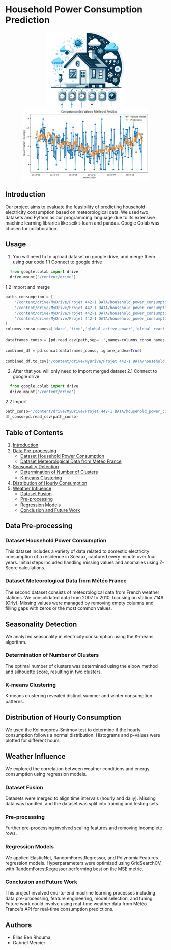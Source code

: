 # Household Power Consumption Prediction

<p align="center">
  <img src="images/intro.png" alt="Image 1" width="240"/>
  <img src="images/elasticnet.png" alt="Image 2" width="400"/>
</p>

## Introduction
Our project aims to evaluate the feasibility of predicting household electricity consumption based on meteorological data. We used two datasets and Python as our programming language due to its extensive machine learning libraries like scikit-learn and pandas. Google Colab was chosen for collaboration.

## Usage
1. You will need to to upload dataset on google drive, and merge them using our code
1.1 Connect to google drive
```python
  from google.colab import drive
  drive.mount('/content/drive')
```
1.2 Import and merge
```python
paths_consumption = [
    '/content/drive/MyDrive/Projet 442-1 DATA/household_power_consumption/household_power_consumption_2007.csv',
    '/content/drive/MyDrive/Projet 442-1 DATA/household_power_consumption/household_power_consumption_2008.csv',
    '/content/drive/MyDrive/Projet 442-1 DATA/household_power_consumption/household_power_consumption_2009.csv',
    '/content/drive/MyDrive/Projet 442-1 DATA/household_power_consumption/household_power_consumption_2010.csv'
]
columns_conso_names=['date','time','global_active_power','global_reactive_power','voltage','global_intensity','sub_metering_1','sub_metering_2','sub_metering_3']

dataframes_conso = [pd.read_csv(path,sep=';',names=columns_conso_names, low_memory=False) for path in paths_consumption]

combined_df = pd.concat(dataframes_conso, ignore_index=True)

combined_df.to_csv('/content/drive/MyDrive/Projet 442-1 DATA/household_power_consumption/household_power_consumption_all.csv', index=False)
```
2. After that you will only need to import merged dataset
2.1 Connect to google drive
```python
  from google.colab import drive
  drive.mount('/content/drive')
```
2.2 Import 
```python
path_conso='/content/drive/MyDrive/Projet 442-1 DATA/household_power_consumption/household_power_consumption_all.csv'
df_conso=pd.read_csv(path_conso)
```

## Table of Contents
1. [Introduction](#introduction)
2. [Data Pre-processing](#data-pre-processing)
   - [Dataset Household Power Consumption](#dataset-household-power-consumption)
   - [Dataset Meteorological Data from Météo France](#dataset-meteorological-data-from-météo-france)
3. [Seasonality Detection](#seasonality-detection)
   - [Determination of Number of Clusters](#determination-of-number-of-clusters)
   - [K-means Clustering](#k-means-clustering)
4. [Distribution of Hourly Consumption](#distribution-of-hourly-consumption)
5. [Weather Influence](#weather-influence)
   - [Dataset Fusion](#dataset-fusion)
   - [Pre-processing](#pre-processing)
   - [Regression Models](#regression-models)
   - [Conclusion and Future Work](#conclusion-and-future-work)


## Data Pre-processing

### Dataset Household Power Consumption
This dataset includes a variety of data related to domestic electricity consumption of a residence in Sceaux, captured every minute over four years. Initial steps included handling missing values and anomalies using Z-Score calculations.

### Dataset Meteorological Data from Météo France
The second dataset consists of meteorological data from French weather stations. We consolidated data from 2007 to 2010, focusing on station 7149 (Orly). Missing values were managed by removing empty columns and filling gaps with zeros or the most common values.

## Seasonality Detection
We analyzed seasonality in electricity consumption using the K-means algorithm.

### Determination of Number of Clusters
The optimal number of clusters was determined using the elbow method and silhouette score, resulting in two clusters.

### K-means Clustering
K-means clustering revealed distinct summer and winter consumption patterns.

## Distribution of Hourly Consumption
We used the Kolmogorov-Smirnov test to determine if the hourly consumption follows a normal distribution. Histograms and p-values were plotted for different hours.

## Weather Influence
We explored the correlation between weather conditions and energy consumption using regression models.

### Dataset Fusion
Datasets were merged to align time intervals (hourly and daily). Missing data was handled, and the dataset was split into training and testing sets.

### Pre-processing
Further pre-processing involved scaling features and removing incomplete rows.

### Regression Models
We applied ElasticNet, RandomForestRegressor, and PolynomialFeatures regression models. Hyperparameters were optimized using GridSearchCV, with RandomForestRegressor performing best on the MSE metric.

### Conclusion and Future Work
This project involved end-to-end machine learning processes including data pre-processing, feature engineering, model selection, and tuning. Future work could involve using real-time weather data from Météo France's API for real-time consumption predictions.

## Authors
- Elias Ben Rhouma
- Gabriel Mercier


